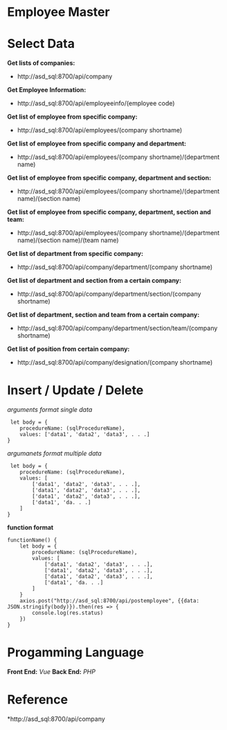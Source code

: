 # Employee Master

# Select Data

**Get lists of companies:** 
* http://asd_sql:8700/api/company

**Get Employee Information:**
* http://asd_sql:8700/api/employeeinfo/(employee code)

**Get list of employee from specific company:**
* http://asd_sql:8700/api/employees/(company shortname)

**Get list of employee from specific company and department:**
* http://asd_sql:8700/api/employees/(company shortname)/(department name)

**Get list of employee from specific company, department and section:**
* http://asd_sql:8700/api/employees/(company shortname)/(department name)/(section name)

**Get list of employee from specific company, department, section and team:**
* http://asd_sql:8700/api/employees/(company shortname)/(department name)/(section name)/(team name)

**Get list of department from specific company:**
* http://asd_sql:8700/api/company/department/(company shortname)

**Get list of department and section from a certain company:**
* http://asd_sql:8700/api/company/department/section/(company shortname)

**Get list of department, section and team from a certain company:**
* http://asd_sql:8700/api/company/department/section/team/(company shortname)

**Get list of position from certain company:**
* http://asd_sql:8700/api/company/designation/(company shortname)


# Insert / Update / Delete

*arguments format single data*


```
 let body = {
    procedureName: (sqlProcedureName),
    values: ['data1', 'data2', 'data3', . . .]
}
```


*argumanets format multiple data*


```
 let body = {
    procedureName: (sqlProcedureName),
    values: [
        ['data1', 'data2', 'data3', . . .],
        ['data1', 'data2', 'data3', . . .],
        ['data1', 'data2', 'data3', . . .],
        ['data1', 'da. . .]
    ]
}
```


**function format**
```
functionName() { 
    let body = {
        procedureName: (sqlProcedureName),
        values: [
            ['data1', 'data2', 'data3', . . .],
            ['data1', 'data2', 'data3', . . .],
            ['data1', 'data2', 'data3', . . .],
            ['data1', 'da. . .]
        ]
    }
    axios.post("http://asd_sql:8700/api/postemployee", {{data: JSON.stringify(body)}).then(res => {
        console.log(res.status)
    })
}

```


# Progamming Language
**Front End:** *Vue*
**Back End:** *PHP*


# Reference

*http://asd_sql:8700/api/company


